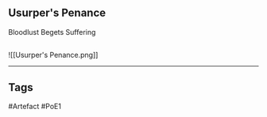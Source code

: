 ## Usurper's Penance
Bloodlust Begets Suffering
##
![[Usurper's Penance.png]]

---
## Tags
#Artefact
#PoE1